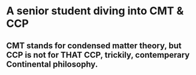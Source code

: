 # A senior student diving into CMT & CCP
## CMT stands for condensed matter theory, but CCP is not for THAT CCP, trickily, contemperary Continental philosophy.
